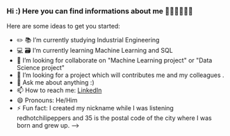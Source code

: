 ### Hi :) Here you can find informations about me 😵‍💫😵‍💫😵‍💫 


Here are some ideas to get you started:

- ✏️ 📚 I’m currently studying Industrial Engineering
- 💻 🗃 I’m currently learning Machine Learning and SQL
- 👯 I’m looking for collaborate on "Machine Learning project" or "Data Science project"
- 🤔 I’m looking for a project which will contributes me and my colleagues .
- 💬 Ask me about anything :)
- 📫 How to reach me: [LinkedIn](https://www.linkedin.com/in/ataberkcinetci)
- 😄 Pronouns: He/Him 
- ⚡ Fun fact: I created my nickname while I was listening redhotchilipeppers and 35 is the postal code of the city where I was born and grew up. 
-->
